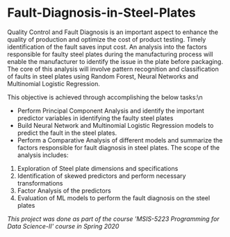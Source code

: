 # Fault-Diagnosis-in-Steel-Plates
Quality Control and Fault Diagnosis is an important aspect to enhance the quality of production and optimize the cost of product testing. Timely identification of the fault saves input cost. An analysis into the factors responsible for faulty steel plates during the manufacturing process will enable the manufacturer to identify the issue in the plate before packaging. The core of this analysis will involve pattern recognition and classification of faults in steel plates using Random Forest, Neural Networks and Multinomial Logistic Regression. 

This objective is achieved through accomplishing the below tasks:\n
* Perform Principal Component Analysis and identify the important predictor variables in
identifying the faulty steel plates
* Build Neural Network and Multinomial Logistic Regression models to predict the fault in
the steel plates.
* Perform a Comparative Analysis of different models and summarize the factors responsible
for fault diagnosis in steel plates.
The scope of the analysis includes:
1. Exploration of Steel plate dimensions and specifications
2. Identification of skewed predictors and perform necessary transformations
3. Factor Analysis of the predictors
4. Evaluation of ML models to perform the fault diagnosis on the steel plates

*This project was done as part of the course 'MSIS-5223 Programming for Data Science-II'  course in Spring 2020*

